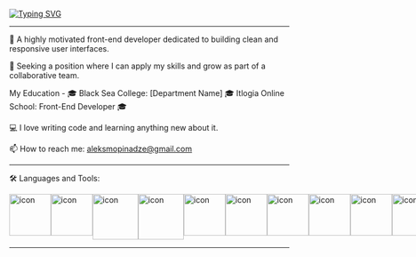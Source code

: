 [![Typing SVG](https://readme-typing-svg.demolab.com?font=Fira+Code&weight=700&size=25&pause=1000&color=0F6C0A&width=435&lines=Hi%2C+I'm+Alex)](https://git.io/typing-svg)
<hr/>

🚀 A highly motivated front-end developer dedicated to building clean and responsive user interfaces.
 
🤝 Seeking a position where I can apply my skills and grow as part of a collaborative team.

My Education - 🎓
Black Sea College: [Department Name] 🎓
Itlogia Online School: Front-End Developer 🎓

💻 I love writing code and learning anything new about it.

📫 How to reach me: aleksmopinadze@gmail.com
<hr/>

🛠️ Languages and Tools:
<div style="display: flex; align-items: flex-start;">
 <img src="https://raw.githubusercontent.com/marwin1991/profile-technology-icons/refs/heads/main/icons/html.png" alt="icon" width="75" height="75" />
  <img src="https://raw.githubusercontent.com/marwin1991/profile-technology-icons/refs/heads/main/icons/css.png" alt="icon" width="75" height="75" />
   <img src="https://techstack-generator.vercel.app/js-icon.svg" alt="icon" width="82" height="82" />
 <img src="https://techstack-generator.vercel.app/ts-icon.svg" alt="icon" width="82" height="82" />
 <img src="https://techstack-generator.vercel.app/react-icon.svg" alt="icon" width="75" height="75" />
  <img src="https://raw.githubusercontent.com/marwin1991/profile-technology-icons/refs/heads/main/icons/angular.png" alt="icon" width="75" height="75" />
 <img src="https://techstack-generator.vercel.app/webpack-icon.svg" alt="icon" width="75" height="75" />
 <img src="https://techstack-generator.vercel.app/sass-icon.svg" alt="icon" width="75" height="75" />
 <img src="https://raw.githubusercontent.com/marwin1991/profile-technology-icons/refs/heads/main/icons/webstorm.png" alt="icon" width="75" height="75" />
 <img src="https://raw.githubusercontent.com/marwin1991/profile-technology-icons/refs/heads/main/icons/bootstrap.png" alt="icon" width="75" height="75" />
  <img src="https://raw.githubusercontent.com/marwin1991/profile-technology-icons/refs/heads/main/icons/git.png" alt="icon" width="75" height="75" />

</div>

<hr/>
